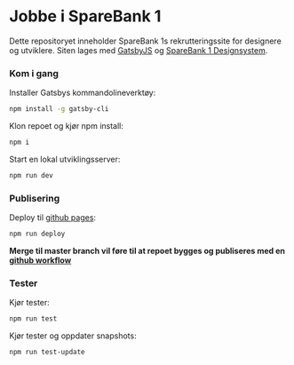 # Jobbe i SpareBank 1

Dette repositoryet inneholder SpareBank 1s rekrutteringssite for designere og utviklere. Siten lages med [GatsbyJS](https://www.gatsbyjs.org) og [SpareBank 1 Designsystem](https://design.sparebank1.no/).

### Kom i gang

Installer Gatsbys kommandolineverktøy:
```bash
npm install -g gatsby-cli
```

Klon repoet og kjør npm install:
```bash
npm i
```

Start en lokal utviklingsserver:
```bash
npm run dev
```

### Publisering

Deploy til [github pages](https://sparebank1.github.io/jobbsb1/):
```bash
npm run deploy
```
**Merge til master branch vil føre til at repoet bygges og publiseres med en [github workflow](https://github.com/SpareBank1/jobbsb1/tree/master/.github/workflows)**

### Tester

Kjør tester:
```bash
npm run test
```

Kjør tester og oppdater snapshots:
```bash
npm run test-update
```
